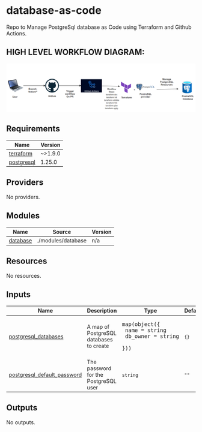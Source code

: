 # database-as-code

Repo to Manage PostgreSql database as Code using Terraform and Github Actions.

## HIGH LEVEL WORKFLOW DIAGRAM:

![DBaC_HLD](./drawio/DBaC.png)

<!-- BEGIN_TF_DOCS -->
## Requirements

| Name | Version |
|------|---------|
| <a name="requirement_terraform"></a> [terraform](#requirement\_terraform) | ~>1.9.0 |
| <a name="requirement_postgresql"></a> [postgresql](#requirement\_postgresql) | 1.25.0 |

## Providers

No providers.

## Modules

| Name | Source | Version |
|------|--------|---------|
| <a name="module_database"></a> [database](#module\_database) | ./modules/database | n/a |

## Resources

No resources.

## Inputs

| Name | Description | Type | Default | Required |
|------|-------------|------|---------|:--------:|
| <a name="input_postgresql_databases"></a> [postgresql\_databases](#input\_postgresql\_databases) | A map of PostgreSQL databases to create | <pre>map(object({<br/>        name     = string<br/>        db_owner = string<br/>    }))</pre> | `{}` | no |
| <a name="input_postgresql_default_password"></a> [postgresql\_default\_password](#input\_postgresql\_default\_password) | The password for the PostgreSQL user | `string` | `""` | no |

## Outputs

No outputs.
<!-- END_TF_DOCS -->